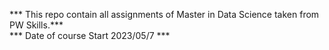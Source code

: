 *** This repo contain all assignments of Master in Data Science taken from PW Skills.***<br>
*** Date of course Start 2023/05/7 ***

